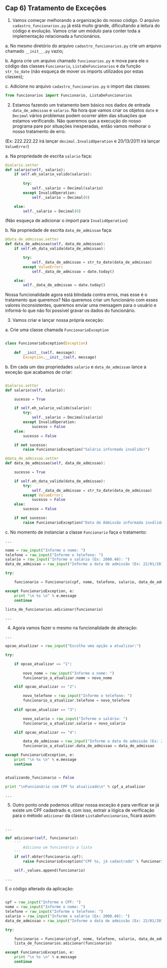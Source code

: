 ## Cap 6) Tratamento de Exceções

1) Vamos começar melhorando a organização do nosso código. O arquivo `cadastro_funcionarios.py` já está muito grande, dificultando a leitura do código e evolução. Vamos criar um módulo para conter toda a implementação relacionada a funcionários.

a. No mesmo diretório do arquivo `cadastro_funcionarios.py` crie um arquivo chamado `__init__.py` vazio;

b. Agora crie um arquivo chamado `funcionarios.py` e mova para ele o código das classes `Funcionario`, `ListaDeFuncionarios` e da função `str_to_date` (não esqueça de mover os imports utilizados por estas classes);

c. Adicione no arquivo `cadastro_funcionarios.py` o import das classes:

```python
from funcionarios import Funcionario, ListaDeFuncionarios
```

2) Estamos fazendo um tratamento bem básico nos dados de entrada `data_de_admissao` e `salario`. Na hora que vamos criar os objetos `date` e `Decimal` vários problemas podem ocorrer além das situações que estamos verificando. Não queremos que a execução do nosso programa pare por situações inesperadas, então vamos melhorar o nosso tratamento de erro.

(Ex: 222.222.22 irá lançar `decimal.InvalidOperation` e 20/13/2011 irá lançar `ValueError`)

a. Na propriedade de escrita `salario` faça:

```python
@salario.setter
def salario(self, salario):
    if self.eh_salario_valido(salario):
        
        try:
            self._salario = Decimal(salario)
        except InvalidOperation:
            self._salario = Decimal(0)

    else:
        self._salario = Decimal(0)
```

(Não esqueça de adicionar o import para `InvalidOperation`)

b. Na propriedade de escrita `data_de_admissao` faça:

```python
@data_de_admissao.setter
def data_de_admissao(self, data_de_admissao):
    if self.eh_data_valida(data_de_admissao):

        try:
            self._data_de_admissao = str_to_date(data_de_admissao)
        except ValueError:
            self._data_de_admissao = date.today()

    else:
        self._data_de_admissao = date.today()
```

Nossa funcionalidade agora está blindada contra erros, mas esse é o tratamento que queremos? Não queremos criar um funcionário com esses valores inconsistentes, queremos enviar uma mensagem para o usuário e informá-lo que não foi possível gravar os dados do funcionário.

3) Vamos criar e lançar nossa própria exceção:

a. Crie uma classe chamada `FuncionarioException`

```python

class FuncionarioException(Exception)
    
    def __init__(self, message):
        Exception.__init__(self, message)

```

b. Em cada um das propriedades `salario` e `data_de_admissao` lance a exceção que acabamos de criar:

```python

@salario.setter
def salario(self, salario):

    sucesso = True

    if self.eh_salario_valido(salario):
        try:
            self._salario = Decimal(salario)
        except InvalidOperation:
            sucesso = False
    else:
        sucesso = False

    if not sucesso:
        raise FuncionarioException("Salário informado inválido!")

@data_de_admissao.setter
def data_de_admissao(self, data_de_admissao):

    sucesso = True

    if self.eh_data_valida(data_de_admissao):
        try:
            self._data_de_admissao = str_to_date(data_de_admissao)
        except ValueError:
            sucesso = False
    else:
        sucesso = False

    if not sucesso:
        raise FuncionarioException("Data de Admissão informada inválida!")

```

c. No momento de instanciar a classe `Funcionario` faça o tratamento:

```python
...

nome = raw_input("Informe o nome: ")
telefone = raw_input("Informe o telefone: ")
salario = raw_input("Informe o salário (Ex: 2000.40): ")
data_de_admissao = raw_input("Informe a data de admissão (Ex: 22/01/2014): ")

try:

    funcionario = Funcionario(cpf, nome, telefone, salario, data_de_admissao)

except FuncionarioException, e:
    print "\n %s \n" % e.message
    continue

lista_de_funcionarios.adicionar(funcionario)

...
```

4) Agora vamos fazer o mesmo na funcionalidade de alteração:

```python
...

opcao_atualizar = raw_input("Escolha uma opção a atualizar:")

try:

    if opcao_atualizar == "1":
        
        novo_nome = raw_input("Informe o nome: ")
        funcionario_a_atualizar.nome = novo_nome

    elif opcao_atualizar == "2":

        novo_telefone = raw_input("Informe o telefone: ")
        funcionario_a_atualizar.telefone = novo_telefone
    
    elif opcao_atualizar == "3":

        novo_salario = raw_input("Informe o salário: ")
        funcionario_a_atualizar.salario = novo_salario

    elif opcao_atualizar == "4":

        data_de_admissao = raw_input("Informe a data de admissão (Ex: 22/01/2014): ")
        funcionario_a_atualizar.data_de_admissao = data_de_admissao

except FuncionarioException, e:
    print "\n %s \n" % e.message
    continue


atualizando_funcionario = False

print "\nFuncionário com CPF %s atualizado\n" % cpf_a_atualizar

...

```

5) Outro ponto onde podemos utilizar nossa exceção é para verificar se já existe um CPF cadastrado e, com isso, extrair a lógica de verificação para o método `adicionar` da classe `ListaDeFuncionarios`, ficará assim:

```python

...

def adicionar(self, funcionario):
    '''
        Adiciona um funcionário a lista
    '''
    if self.obter(funcionario.cpf):
        raise FuncionarioException("CPF %s, já cadastrado" % funcionario.cpf)

    self._values.append(funcionario)

...

```

E o código alterado da aplicação:

```python

cpf = raw_input("Informe o CPF: ")
nome = raw_input("Informe o nome: ")
telefone = raw_input("Informe o telefone: ")
salario = raw_input("Informe o salário (Ex: 2000.40): ")
data_de_admissao = raw_input("Informe a data de admissão (Ex: 22/01/2014): ")

try:

    funcionario = Funcionario(cpf, nome, telefone, salario, data_de_admissao)
    lista_de_funcionarios.adicionar(funcionario)

except FuncionarioException, e:
    print "\n %s \n" % e.message
    continue

```